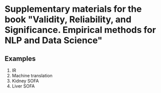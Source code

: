 # Supplementary materials for the book "Validity, Reliability, and Significance. Empirical methods for NLP and Data Science"


## Examples
1. IR
2. Machine translation
3. Kidney SOFA
4. Liver SOFA
